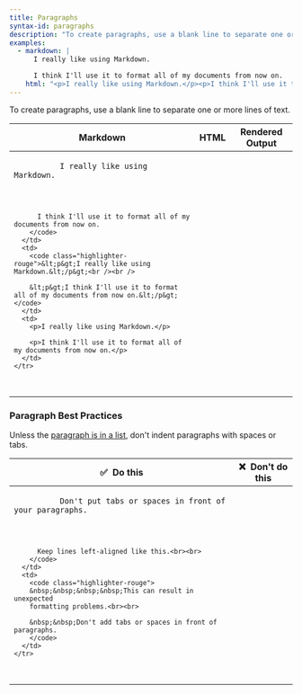```yaml
---
title: Paragraphs
syntax-id: paragraphs
description: "To create paragraphs, use a blank line to separate one or more lines of text. You should not indent paragraphs with spaces or tabs."
examples:
  - markdown: |
      I really like using Markdown.

      I think I'll use it to format all of my documents from now on.
    html: "<p>I really like using Markdown.</p><p>I think I'll use it to format all of my documents from now on.</p>"
---
```


To create paragraphs, use a blank line to separate one or more lines of text.

<table class="table table-bordered">
  <thead class="thead-light">
    <tr>
      <th>Markdown</th>
      <th>HTML</th>
      <th>Rendered Output</th>
    </tr>
  </thead>
  <tbody>
    <tr>
      <td>
        <code class="highlighter-rouge">
          I really like using Markdown.<br /><br />

          I think I'll use it to format all of my documents from now on.
        </code>
      </td>
      <td>
        <code class="highlighter-rouge">&lt;p&gt;I really like using Markdown.&lt;/p&gt;<br /><br />

        &lt;p&gt;I think I'll use it to format all of my documents from now on.&lt;/p&gt;</code>
      </td>
      <td>
        <p>I really like using Markdown.</p>

        <p>I think I'll use it to format all of my documents from now on.</p>
      </td>
    </tr>
  </tbody>
</table>

### Paragraph Best Practices

Unless the [paragraph is in a list](/basic-syntax/#paragraphs), don't indent paragraphs with spaces or tabs.

<table class="table table-bordered">
  <thead class="thead-light">
    <tr>
      <th>✅&nbsp; Do this</th>
      <th>❌&nbsp; Don't do this</th>
    </tr>
  </thead>
  <tbody>
    <tr>
      <td>
        <code class="highlighter-rouge">
          Don't put tabs or spaces in front of your paragraphs.<br><br>

          Keep lines left-aligned like this.<br><br>
        </code>
      </td>
      <td>
        <code class="highlighter-rouge">
        &nbsp;&nbsp;&nbsp;&nbsp;This can result in unexpected
        formatting problems.<br><br>

        &nbsp;&nbsp;Don't add tabs or spaces in front of paragraphs.
        </code>
      </td>
    </tr>
  </tbody>
</table>
